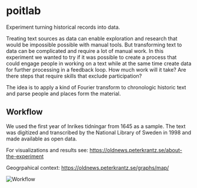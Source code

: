 # poitlab
Experiment turning historical records into data.

Treating text sources as data can enable exploration and research that would be impossible possible with manual tools. But transforming text to data can be complicated and require a lot of manual work. In this experiment we wanted to try if it was possible to create a process that could engage people in working on a text while at the same time create data for further processing in a feedback loop. How much work will it take? Are there steps that require skills that exclude participation?

The idea is to apply a kind of Fourier transform to chronologic historic text and parse people and places form the material.

## Workflow
We used the first year of Inrikes tidningar from 1645 as a sample. The text was digitized and transcribed by the National Library of Sweden in 1998 and made available as open data.

For visualizations and results see: https://oldnews.peterkrantz.se/about-the-experiment

Geogrpahical context: https://oldnews.peterkrantz.se/graphs/map/

<img src="http://oldnews.peterkrantz.se/wp-content/uploads/2017/05/dh-process.png" alt="Workflow">




